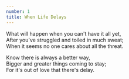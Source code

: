 ```yaml
---
number: 1
title: When Life Delays
---
```


What will happen when you can't have it all yet,  
After you've struggled and toiled in much sweat;  
When it seems no one cares about all the threat.  

Know there is always a better way,  
Bigger and greater things coming to stay;  
For it's out of love that there's delay.  
